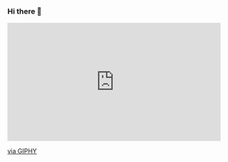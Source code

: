 ### Hi there 👋

<iframe src="https://giphy.com/embed/L3bj6t3opdeNddYCyl" width="480" height="266" frameBorder="0" class="giphy-embed" allowFullScreen></iframe><p><a href="https://giphy.com/gifs/rickandmorty-season-4-episode-2-rick-and-morty-L3bj6t3opdeNddYCyl">via GIPHY</a></p>

<!--
**Ric17101/Ric17101** is a ✨ _special_ ✨ repository because its `README.md` (this file) appears on your GitHub profile.

Here are some ideas to get you started:

- 🔭 I’m currently working on ...
- 🌱 I’m currently learning ...
- 👯 I’m looking to collaborate on ...
- 🤔 I’m looking for help with ...
- 💬 Ask me about ...
- 📫 How to reach me: ...
- 😄 Pronouns: ...
- ⚡ Fun fact: ...
-->
